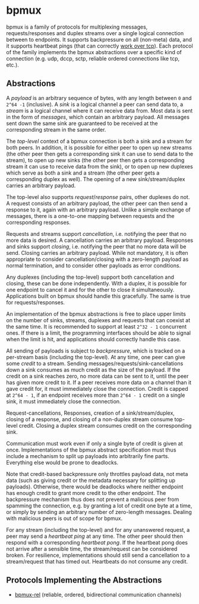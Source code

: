 # bpmux

bpmux is a family of protocols for multiplexing messages, requests/responses and duplex streams over a single logical connection between to endpoints. It supports backpressure on all (non-meta) data, and it supports heartbeat pings (that can correctly [work over tcp](http://250bpm.com/blog:22)). Each protocol of the family implements the bpmux abstractions over a specific kind of connection (e.g. udp, dccp, sctp, reliable ordered connections like tcp, etc.).

## Abstractions

A *payload* is an arbitrary sequence of bytes, with any length between `0` and `2^64 -1` (inclusive). A *sink* is a logical channel a peer can send data to, a *stream* is a logical channel where it can receive data from. Most data is sent in the form of *messages*, which contain an arbitrary payload. All messages sent down the same sink are guaranteed to be received at the corresponding stream in the same order.

The *top-level* context of a bpmux connection is both a sink and a stream for both peers. In addition, it is possible for either peer to open up new streams (the other peer then gets a corresponding sink it can use to send data to the stream), to open up new sinks (the other peer then gets a corresponding stream it can use to receive data from the sink), or to open up new duplexes which serve as both a sink and a stream (the other peer gets a corresponding duplex as well). The opening of a new sink/stream/duplex carries an arbitrary payload.

The top-level also supports *request*/*response* pairs, other duplexes do not. A request consists of an arbitrary payload, the other peer can then send a response to it, again with an arbitrary payload. Unlike a simple exchange of messages, there is a one-to-one mapping between requests and the corresponding responses.

Requests and streams support *cancellation*, i.e. notifying the peer that no more data is desired. A cancellation carries an arbitrary payload. Responses and sinks support *closing*, i.e. notifying the peer that no more data will be send. Closing carries an arbitrary payload. While not mandatory, it is often appropriate to consider cancellation/closing with a zero-length payload as normal termination, and to consider other payloads as error conditions.

Any duplexes (including the top-level) support both cancellation and closing, these can be done independently. With a duplex, it is possible for one endpoint to cancel it and for the other to close it simultaneously. Applications built on bpmux should handle this gracefully. The same is true for requests/responses.

An implementation of the bpmux abstractions is free to place upper limits on the number of sinks, streams, duplexes and requests that can coexist at the same time. It is recommended to support at least `2^32 - 1` concurrent ones. If there is a limit, the programming interfaces should be able to signal when the limit is hit, and applications should correctly handle this case.

All sending of payloads is subject to *backpressure*, which is tracked on a per-stream basis (including the top-level). At any time, one peer can give some *credit* to a stream. Sending messages/requests/sink-cancellations down a sink consumes as much credit as the size of the payload. If the credit on a sink reaches zero, no more data can be sent to it, until the peer has given more credit to it. If a peer receives more data on a channel than it gave credit for, it must immediately close the connection. Credit is capped at `2^64 - 1`, if an endpoint receives more than `2^64 - 1` credit on a single sink, it must immediately close the connection.

Request-cancellations, Responses, creation of a sink/stream/duplex, closing of a response, and closing of a non-duplex stream consume top-level credit. Closing a duplex stream consumes credit on the corresponding sink.

Communication must work even if only a single byte of credit is given at once. Implementations of the bpmux abstract specification must thus include a mechanism to split up payloads into arbitrarily fine parts. Everything else would be prone to deadlocks.

Note that credit-based backpressure only throttles payload data, not meta data (such as giving credit or the metadata necessary for splitting up payloads). Otherwise, there would be deadlocks where neither endpoint has enough credit to grant more credit to the other endpoint. The backpressure mechanism thus does not prevent a malicious peer from spamming the connection, e.g. by granting a lot of credit one byte at a time, or simply by sending an arbitrary number of zero-length messages. Dealing with malicious peers is out of scope for bpmux.

For any stream (including the top-level) and for any unanswered request, a peer may send a *heartbeat ping* at any time. The other peer should then respond with a corresponding *heartbeat pong*. If the heartbeat pong does not arrive after a sensible time, the stream/request can be considered broken. For resilience, implementations should still send a cancellation to a stream/request that has timed out. Heartbeats do not consume any credit.

## Protocols Implementing the Abstractions

- [bpmux-rel](https://github.com/AljoschaMeyer/bpmux-rel) (reliable, ordered, bidirectional communication channels)
